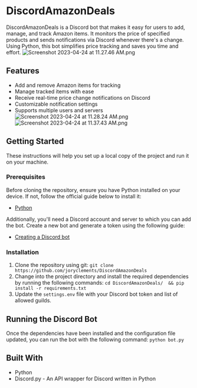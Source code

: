 # DiscordAmazonDeals

DiscordAmazonDeals is a Discord bot that makes it easy for users to add, manage, and track Amazon items. It monitors the price of specified products and sends notifications via Discord whenever there's a change. Using Python, this bot simplifies price tracking and saves you time and effort.
![Screenshot 2023-04-24 at 11.27.46 AM.png](..%2F..%2FDesktop%2FScreenshot%202023-04-24%20at%2011.27.46%20AM.png)

## Features
- Add and remove Amazon items for tracking
- Manage tracked items with ease
- Receive real-time price change notifications on Discord
- Customizable notification settings
- Supports multiple users and servers
![Screenshot 2023-04-24 at 11.28.24 AM.png](..%2F..%2FDesktop%2FScreenshot%202023-04-24%20at%2011.28.24%20AM.png)
![Screenshot 2023-04-24 at 11.37.43 AM.png](..%2F..%2FDesktop%2FScreenshot%202023-04-24%20at%2011.37.43%20AM.png)
## Getting Started
These instructions will help you set up a local copy of the project and run it on your machine.

### Prerequisites

Before cloning the repository, ensure you have Python installed on your device. If not, follow the official guide below to install it:

- [Python](https://www.python.org/downloads/)

Additionally, you'll need a Discord account and server to which you can add the bot. Create a new bot and generate a token using the following guide:

- [Creating a Discord bot](https://discordpy.readthedocs.io/en/stable/discord.html)

### Installation
1. Clone the repository using git: `git clone https://github.com/joryclements/DiscordAmazonDeals`
2. Change into the project directory and install the required dependencies by running the following commands: `cd DiscordAmazonDeals/  && pip install -r requirements.txt`
3. Update the `settings.env` file with your Discord bot token and list of allowed guilds.

## Running the Discord Bot
Once the dependencies have been installed and the configuration file updated, you can run the bot with the following command: `python bot.py`

## Built With
* Python 
* Discord.py - An API wrapper for Discord written in Python